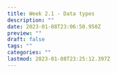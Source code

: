 ```yaml
---
title: Week 2.1 - Data types
description: ""
date: 2023-01-08T23:06:50.950Z
preview: ""
draft: false
tags: ""
categories: ""
lastmod: 2023-01-08T23:25:12.397Z
---
```

